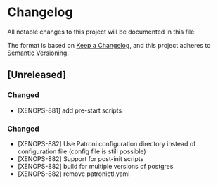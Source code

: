 # Changelog
All notable changes to this project will be documented in this file.

The format is based on [Keep a Changelog](https://keepachangelog.com/en/1.0.0/),
and this project adheres to [Semantic Versioning](https://semver.org/spec/v2.0.0.html).

## [Unreleased]

### Changed

* [XENOPS-881] add pre-start scripts

### Changed

* [XENOPS-882] Use Patroni configuration directory instead of configuration file (config file is still possible)
* [XENOPS-882] Support for post-init scripts
* [XENOPS-882] build for multiple versions of postgres
* [XENOPS-882] remove patronictl.yaml

